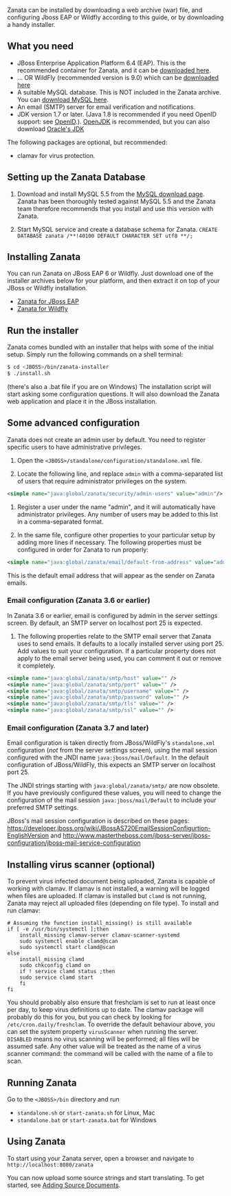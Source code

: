 Zanata can be installed by downloading a web archive (war) file, and configuring Jboss EAP or Wildfly according to this guide, or by downloading a handy installer.

## What you need

- JBoss Enterprise Application Platform 6.4 (EAP). This is the recommended container for Zanata, and it can be [downloaded here](http://www.jboss.org/jbossas/downloads/).
- ... OR WildFly (recommended version is 9.0) which can be [downloaded here](http://wildfly.org/downloads/)
- A suitable MySQL database. This is NOT included in the Zanata archive. You can [download MySQL here](http://dev.mysql.com/downloads/mysql/).
- An email (SMTP) server for email verification and notifications.
- JDK version 1.7 or later. (Java 1.8 is recommended if you need OpenID support: see [OpenID](authentication#openid).). [OpenJDK](http://openjdk.java.net/install/) is recommended, but you can also download [Oracle's JDK](http://www.oracle.com/technetwork/java/javase/downloads/index.html)

The following packages are optional, but recommended:

- clamav for virus protection.

## Setting up the Zanata Database

 1. Download and install MySQL 5.5 from the [MySQL download page](http://dev.mysql.com/downloads/mysql/).
 Zanata has been thoroughly tested against MySQL 5.5 and the Zanata team therefore recommends that you install and use this version with Zanata.

 1. Start MySQL service and create a database schema for Zanata.
 `CREATE DATABASE zanata /**!40100 DEFAULT CHARACTER SET utf8 **/;`

## Installing Zanata

You can run Zanata on JBoss EAP 6 or Wildfly. Just download one of the installer archives below for your platform, and then extract it on top of your JBoss or Wildfly installation.

- [Zanata for JBoss EAP](http://sourceforge.net/projects/zanata/files/installer/zanata-3.6.0-eap-6.zip/download)
- [Zanata for Wildfly](http://sourceforge.net/projects/zanata/files/installer/zanata-3.6.0-wildfly-8.1.zip/download)

## Run the installer

Zanata comes bundled with an installer that helps with some of the initial setup. Simply run the following commands on a shell terminal:

```sh
$ cd <JBOSS>/bin/zanata-installer
$ ./install.sh
```

(there's also a .bat file if you are on Windows) The installation script will start asking some configuration questions. It will also download the Zanata web application and place it in the JBoss installation.

## Some advanced configuration

Zanata does not create an admin user by default. You need to register specific users to have administrative privileges.

 1. Open the `<JBOSS>/standalone/configuration/standalone.xml` file.

 1. Locate the following line, and replace `admin` with a comma-separated list of users that require administrator privileges on the system.

```xml
<simple name="java:global/zanata/security/admin-users" value="admin"/>
```

 1. Register a user under the name "admin", and it will automatically have administrator privileges. Any number of users may be added to this list in a comma-separated format.

 1. In the same file, configure other properties to your particular setup by adding more lines if necessary. The following properties must be configured in order for Zanata to run properly:
```xml
<simple name="java:global/zanata/email/default-from-address" value="admin@example.com"/>
```

 This is the default email address that will appear as the sender on Zanata emails.

### Email configuration (Zanata 3.6 or earlier)

In Zanata 3.6 or earlier, email is configured by admin in the server settings screen.  By default, an SMTP server on localhost port 25 is expected.

 1. The following properties relate to the SMTP email server that Zanata uses to send emails. It defaults to a locally installed server using port 25. Add values to suit your configuration. If a particular property does not apply to the email server being used, you can comment it out or remove it completely.

```xml
<simple name="java:global/zanata/smtp/host" value="" />
<simple name="java:global/zanata/smtp/port" value="" />
<simple name="java:global/zanata/smtp/username" value="" />
<simple name="java:global/zanata/smtp/password" value="" />
<simple name="java:global/zanata/smtp/tls" value="" />
<simple name="java:global/zanata/smtp/ssl" value="" />
```

### Email configuration (Zanata 3.7 and later)

Email configuration is taken directly from JBoss/WildFly's `standalone.xml` configuration (*not* from the server settings screen), using the mail session configured with the JNDI name `java:jboss/mail/Default`.  In the default configuration of JBoss/WildFly, this expects an SMTP server on localhost port 25.

The JNDI strings starting with `java:global/zanata/smtp/` are now obsolete.  If you have previously configured these values, you will need to change the configuration of the mail session `java:jboss/mail/Default` to include your preferred SMTP settings.

JBoss's mail session configuration is described on these pages: https://developer.jboss.org/wiki/JBossAS720EmailSessionConfigurtion-EnglishVersion and http://www.mastertheboss.com/jboss-server/jboss-configuration/jboss-mail-service-configuration


## Installing virus scanner (optional)

To prevent virus infected document being uploaded, Zanata is capable of working with clamav.
If clamav is not installed, a warning will be logged when files are uploaded.
If clamav is installed but `clamd` is not running,
Zanata may reject all uploaded files (depending on file type).  To install and run clamav:
```
# Assuming the function install_missing() is still available
if [ -e /usr/bin/systemctl ];then
    install_missing clamav-server clamav-scanner-systemd
    sudo systemctl enable clamd@scan
    sudo systemctl start clamd@scan
else
    install_missing clamd
    sudo chkconfig clamd on
    if ! service clamd status ;then
	sudo service clamd start
    fi
fi
```

You should probably also ensure that freshclam is set to run at least once per day,
to keep virus definitions up to date.
The clamav package will probably do this for you, but you can check by looking for `/etc/cron.daily/freshclam`.
To override the default behaviour above, you can set the system property `virusScanner` when running the server.
`DISABLED` means no virus scanning will be performed; all files will be assumed safe.
Any other value will be treated as the name of a virus scanner command: the command will be called with the name of a file to scan.

## Running Zanata

Go to the `<JBOSS>/bin` directory and run

* `standalone.sh` or `start-zanata.sh` for Linux, Mac
* `standalone.bat` or `start-zanata.bat` for Windows

## Using Zanata

To start using your Zanata server, open a browser and navigate to `http://localhost:8080/zanata`

You can now upload some source strings and start translating. To get started, see [Adding Source Documents](/user-guide/documents/upload-documents).
